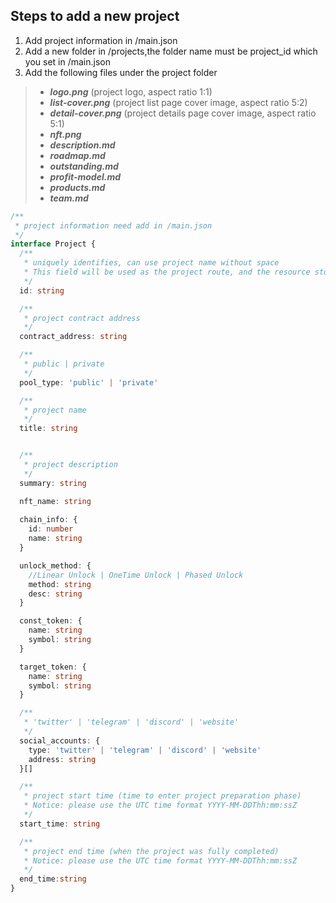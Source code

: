 ## Steps to add a new project
1. Add project information in /main.json
2. Add a new folder in /projects,the folder name must be project_id which you set in /main.json
3. Add the following files under the project folder
> - ***logo.png*** (project logo, aspect ratio 1:1)
> - ***list-cover.png*** (project list page cover image, aspect ratio 5:2)
> - ***detail-cover.png*** (project details page cover image, aspect ratio 5:1)
> - ***nft.png***
> - ***description.md***
> - ***roadmap.md***
> - ***outstanding.md***
> - ***profit-model.md***
> - ***products.md*** 
> - ***team.md***

```typescript
/**
 * project information need add in /main.json
 */
interface Project {
  /**
   * uniquely identifies, can use project name without space
   * This field will be used as the project route, and the resource storage directory name such as pictures|documents
   */
  id: string

  /**
   * project contract address
   */
  contract_address: string

  /**
   * public | private
   */
  pool_type: 'public' | 'private'

  /**
   * project name
   */
  title: string


  /**
   * project description
   */
  summary: string

  nft_name: string
  
  chain_info: {
    id: number
    name: string
  }

  unlock_method: {
    //Linear Unlock | OneTime Unlock | Phased Unlock
    method: string
    desc: string
  }

  const_token: {
    name: string
    symbol: string
  }

  target_token: {
    name: string
    symbol: string
  }

  /**
   * 'twitter' | 'telegram' | 'discord' | 'website'
   */
  social_accounts: {
    type: 'twitter' | 'telegram' | 'discord' | 'website'
    address: string
  }[]

  /**
   * project start time (time to enter project preparation phase)
   * Notice: please use the UTC time format YYYY-MM-DDThh:mm:ssZ
   */
  start_time: string

  /**
   * project end time (when the project was fully completed)
   * Notice: please use the UTC time format YYYY-MM-DDThh:mm:ssZ
   */
  end_time:string
}

```
